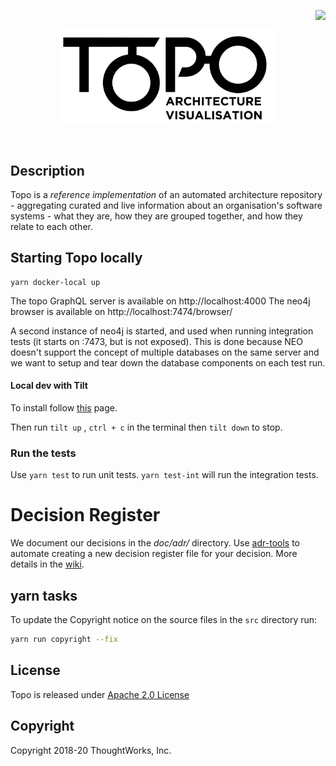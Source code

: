 <p align="right">
  <img align="right" src="https://circleci.com/gh/architecture-topography/topo.svg?style=svg&circle-token=2e4d21d7c386a802037b25ff4fd198899628c955" />
</p>
<br />

<p align="center">
  <img align="center" src="Topo-02.png" width="350" alt="TOPO" />
</p>


<br/>

## Description
Topo is a _reference implementation_ of an automated architecture repository - aggregating curated and live information about an organisation's software systems - what they are, how they are grouped together, and how they relate to each other.

## Starting Topo locally

```
yarn docker-local up
```

The topo GraphQL server is available on http://localhost:4000
The neo4j browser is available on http://localhost:7474/browser/

A second instance of neo4j is started, and used when running integration tests (it starts on :7473, but is not exposed).
This is done because NEO doesn't support the concept of multiple databases on the same server and we want to setup and tear down the database components on each test run.

#### Local dev with Tilt
To install follow [this](https://github.com/tilt-dev/tilt#install-tilt) page.

Then run `tilt up` , `ctrl + c` in the terminal then `tilt down` to stop.

### Run the tests

Use `yarn test` to run unit tests. `yarn test-int` will run the integration tests.

# Decision Register

We document our decisions in the *doc/adr/* directory. Use [adr-tools](https://github.com/npryce/adr-tools) to automate creating a new decision register file for your decision. More details in the [wiki](https://github.com/architecture-topography/topo/wiki/decision-register).

## yarn tasks

To update the Copyright notice on the source files in the `src` directory run:
```bash
yarn run copyright --fix
```

## License

Topo is released under [Apache 2.0 License](https://www.apache.org/licenses/LICENSE-2.0)

## Copyright

Copyright 2018-20 ThoughtWorks, Inc.
